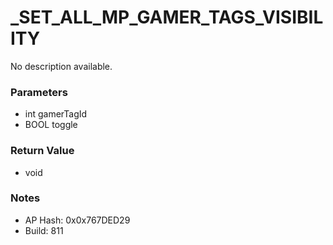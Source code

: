 # _SET_ALL_MP_GAMER_TAGS_VISIBILITY

No description available.

### Parameters
* int gamerTagId
* BOOL toggle

### Return Value
* void

### Notes
* AP Hash: 0x0x767DED29
* Build: 811


